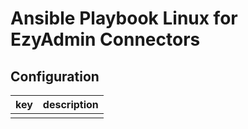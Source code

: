 # Ansible Playbook Linux for EzyAdmin Connectors

## Configuration

| key | description |
| --- | ----------- |
|     |             |